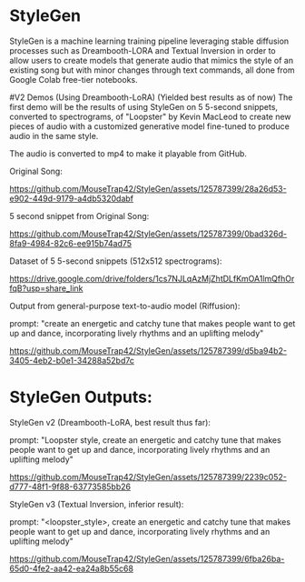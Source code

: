 # StyleGen
StyleGen is a machine learning training pipeline leveraging stable diffusion processes such as Dreambooth-LORA and Textual Inversion in order to allow users to create models that generate audio that mimics the style of an existing song but with minor changes through text commands, all done from Google Colab free-tier notebooks.

#V2 Demos (Using Dreambooth-LoRA) (Yielded best results as of now) 
The first demo will be the results of using StyleGen on 5 5-second snippets, converted to spectrograms, of "Loopster" by Kevin MacLeod to create new pieces of audio with a customized generative model fine-tuned to produce audio in the same style. 

The audio is converted to mp4 to make it playable from GitHub.

Original Song: 

https://github.com/MouseTrap42/StyleGen/assets/125787399/28a26d53-e902-449d-9179-a4db5320dabf

5 second snippet from Original Song:

https://github.com/MouseTrap42/StyleGen/assets/125787399/0bad326d-8fa9-4984-82c6-ee915b74ad75



Dataset of 5 5-second snippets (512x512 spectrograms): 

https://drive.google.com/drive/folders/1cs7NJLqAzMjZhtDLfKmOA1lmQfhOrfqB?usp=share_link



Output from general-purpose text-to-audio model (Riffusion):

prompt: "create an energetic and catchy tune that makes people want to get up and dance, incorporating lively rhythms and an uplifting melody" 


https://github.com/MouseTrap42/StyleGen/assets/125787399/d5ba94b2-3405-4eb2-b0e1-34288a52bd7c








# StyleGen Outputs:

StyleGen v2 (Dreambooth-LoRA, best result thus far):

prompt: "Loopster style, create an energetic and catchy tune that makes people want to get up and dance, incorporating lively rhythms and an uplifting melody" 

https://github.com/MouseTrap42/StyleGen/assets/125787399/2239c052-d777-48f1-9f88-63773585bb26



StyleGen v3 (Textual Inversion, inferior result):

prompt: "<loopster_style>, create an energetic and catchy tune that makes people want to get up and dance, incorporating lively rhythms and an uplifting melody"

https://github.com/MouseTrap42/StyleGen/assets/125787399/6fba26ba-65d0-4fe2-aa42-ea24a8b55c68










